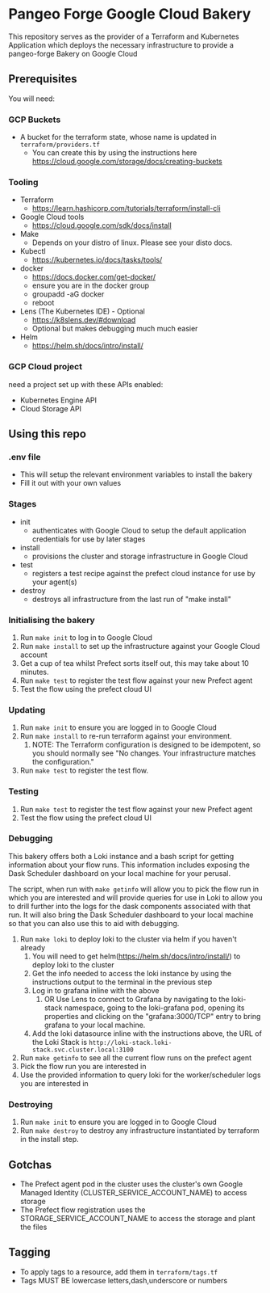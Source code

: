 # Pangeo Forge Google Cloud Bakery

This repository serves as the provider of a Terraform and Kubernetes Application which deploys the necessary infrastructure to provide a pangeo-forge Bakery on Google Cloud

## Prerequisites
You will need:
### GCP Buckets
- A bucket for the terraform state, whose name is updated in `terraform/providers.tf`
  - You can create this by using the instructions here https://cloud.google.com/storage/docs/creating-buckets
### Tooling
- Terraform
  - https://learn.hashicorp.com/tutorials/terraform/install-cli
- Google Cloud tools
  - https://cloud.google.com/sdk/docs/install
- Make
  - Depends on your distro of linux. Please see your disto docs.
- Kubectl
  - https://kubernetes.io/docs/tasks/tools/
- docker
  - https://docs.docker.com/get-docker/
  - ensure you are in the docker group
  - groupadd -aG docker
  - reboot
- Lens (The Kubernetes IDE) - Optional
  - https://k8slens.dev/#download
  - Optional but makes debugging much much easier
- Helm
  - https://helm.sh/docs/intro/install/
### GCP Cloud project
  need a project set up with these APIs enabled:
- Kubernetes Engine API
- Cloud Storage API

## Using this repo
### .env file
- This will setup the relevant environment variables to install the bakery
- Fill it out with your own values
### Stages
- init
  - authenticates with Google Cloud to setup the default application credentials for use by later stages
- install
  - provisions the cluster and storage infrastructure in Google Cloud
- test
  - registers a test recipe against the prefect cloud instance for use by your agent(s)
- destroy
  - destroys all infrastructure from the last run of "make install"

### Initialising the bakery
1. Run `make init` to log in to Google Cloud
2. Run `make install` to set up the infrastructure against your Google Cloud account
3. Get a cup of tea whilst Prefect sorts itself out, this may take about 10 minutes.
4. Run `make test` to register the test flow against your new Prefect agent
5. Test the flow using the prefect cloud UI

### Updating
1. Run `make init` to ensure you are logged in to Google Cloud
2. Run `make install` to re-run terraform against your environment.
   1. NOTE: The Terraform configuration is designed to be idempotent, so you should normally see "No changes. Your infrastructure matches the configuration."
3. Run `make test` to register the test flow.

### Testing
1. Run `make test` to register the test flow against your new Prefect agent
2. Test the flow using the prefect cloud UI

### Debugging

This bakery offers both a Loki instance and a bash script for getting information about your flow runs.
This information includes exposing the Dask Scheduler dashboard on your local machine for your perusal.

The script, when run with `make getinfo` will allow you to pick the flow run in which you are interested and will provide
queries for use in Loki to allow you to drill further into the logs for the dask components associated with that run. It
will also bring the Dask Scheduler dashboard to your local machine so that you can also use this to aid with debugging.

1. Run `make loki` to deploy loki to the cluster via helm if you haven't already
   1. You will need to get helm(https://helm.sh/docs/intro/install/) to deploy loki to the cluster
   2. Get the info needed  to access the loki instance by using the instructions output to the terminal in the previous step
   3. Log in to grafana inline with the above
      1. OR Use Lens to connect to Grafana by navigating to the loki-stack namespace, going to the loki-grafana pod, opening its properties and clicking on the "grafana:3000/TCP" entry to bring grafana to your local machine.
   4. Add the loki datasource inline with the instructions above, the URL of the Loki Stack is `http://loki-stack.loki-stack.svc.cluster.local:3100`
3. Run `make getinfo` to see all the current flow runs on the prefect agent
4. Pick the flow run you are interested in
5. Use the provided information to query loki for the worker/scheduler logs you are interested in

### Destroying
1. Run `make init` to ensure you are logged in to Google Cloud
2. Run `make destroy` to destroy any infrastructure instantiated by terraform in the install step.

## Gotchas
- The Prefect agent pod in the cluster uses the cluster's own Google Managed Identity (CLUSTER_SERVICE_ACCOUNT_NAME) to access storage
- The Prefect flow registration uses the STORAGE_SERVICE_ACCOUNT_NAME to access the storage and plant the files

## Tagging
- To apply tags to a resource, add them in `terraform/tags.tf`
- Tags MUST BE lowercase letters,dash,underscore or numbers
